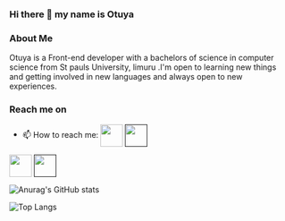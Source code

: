  ### Hi there 👋 my name is Otuya

### About Me
Otuya is a Front-end developer with a bachelors of science in computer science from St pauls University, limuru .I'm open to learning new things and getting involved in new languages and always open to new experiences.



### Reach me on
- 📫 How to reach me: 
<a href="https://www.linkedin.com/in/grace-otuya/" target="blank"><img align="center" src="https://img.icons8.com/color/2x/linkedin-circled.png" height="40" /></a>
<a href="" target="blank"><img align="center" src="https://img.icons8.com/color/2x/instagram-new.png" height="40" /></a>

<a href="https://github.com/Otuyanyangayi" target="blank"><img align="center" src="https://img.icons8.com/ios-filled/2x/github.png" height="40" /></a>
<a href="" target="blank"><img align="center" src="https://img.icons8.com/fluency/2x/youtube-play.png" height="40" /></a>







![Anurag's GitHub stats](https://github-readme-stats.vercel.app/api?username=Otuyanyangayi&show_icons=true&theme=radical)

![Top Langs](https://github-readme-stats.vercel.app/api/top-langs/?username=Otuyanyangayi&layout=compact)
